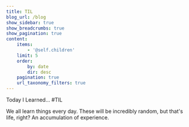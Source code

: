 ```yaml
---
title: TIL
blog_url: /blog
show_sidebar: true
show_breadcrumbs: true
show_pagination: true
content:
    items:
        - '@self.children'
    limit: 5
    order:
        by: date
        dir: desc
    pagination: true
    url_taxonomy_filters: true
---
```


Today I Learned...  #TIL

We all learn things every day. These will be incredibly random, but that's life, right? An accumulation of experience.